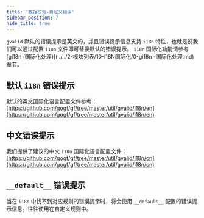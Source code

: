 ```yaml
---
title: '数据校验-自定义错误'
sidebar_position: 7
hide_title: true
---
```


`gvalid` 默认的错误提示是英文的，并且错误提示信息支持 `i18n` 特性，也就是说我们可以通过配置 `i18n` 文件即可替换默认的错误提示。 `i18n` 国际化功能请参考 [gi18n (国际化处理)](../../2-模块列表/10-I18N国际化/0-gi18n -国际化处理.md) 章节。

## 默认 `i18n` 错误提示

默认的英文国际化语言配置文件参考： [https://github.com/gogf/gf/tree/master/util/gvalid/i18n/en](https://github.com/gogf/gf/tree/master/util/gvalid/i18n/en)

## 中文错误提示

我们提供了建议的中文 `i18n` 国际化语言配置文件： [https://github.com/gogf/gf/tree/master/util/gvalid/i18n/cn](https://github.com/gogf/gf/tree/master/util/gvalid/i18n/cn)

## `__default__` 错误提示

当在 `i18n` 中找不到对应规则的错误提示时，将会使用 `__default__` 配置的错误提示信息。往往使用在自定义规则中。